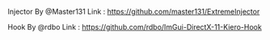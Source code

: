 Injector By @Master131
Link : https://github.com/master131/ExtremeInjector

Hook By @rdbo
Link : https://github.com/rdbo/ImGui-DirectX-11-Kiero-Hook
